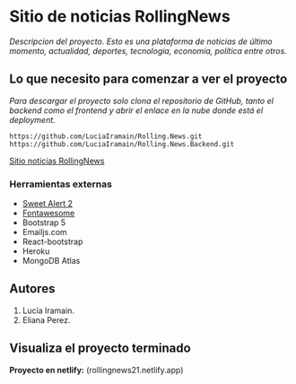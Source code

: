 # Sitio de noticias RollingNews

_Descripcion del proyecto. Esto es una plataforma de noticias de último momento, actualidad, deportes, tecnología, economía, política entre otros._

## Lo que necesito para comenzar a ver el proyecto

_Para descargar el proyecto solo clona el repositorio de GitHub, tanto el backend como el frontend y abrir el enlace en la nube donde está el deployment._

`https://github.com/LuciaIramain/Rolling.News.git`
`https://github.com/LuciaIramain/Rolling.News.Backend.git`


[Sitio noticias RollingNews](README.md)

### Herramientas externas

- [Sweet Alert 2](https://sweetalert2.github.io/)
- [Fontawesome](https://fontawesome.com/)
- Bootstrap 5
- Emailjs.com
- React-bootstrap
- Heroku
- MongoDB Atlas
    
## Autores

1. Lucía Iramain.
1. Eliana Perez.

## Visualiza el proyecto terminado

**Proyecto en netlify:** (rollingnews21.netlify.app)
